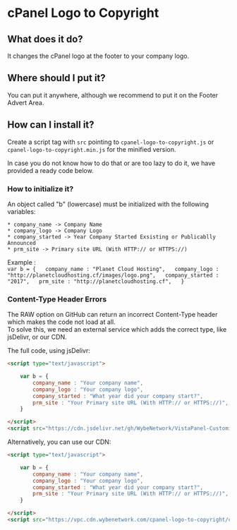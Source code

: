 # cPanel Logo to Copyright

## What does it do?  
It changes the cPanel logo at the footer to your company logo.

## Where should I put it?  
You can put it anywhere, although we recommend to put it on the Footer Advert Area.  

## How can I install it?   
Create a script tag with `src` pointing to `cpanel-logo-to-copyright.js` or `cpanel-logo-to-copyright.min.js` for the minified version.

In case you do not know how to do that or are too lazy to do it, we have provided a ready code below.

### How to initialize it?
An object called "b" (lowercase) must be initialized with the following variables:  

    * company_name -> Company Name  
    * company_logo -> Company Logo  
    * company_started -> Year Company Started Exsisting or Publicablly Announced  
    * prm_site -> Primary site URL (With HTTP:// or HTTPS://)  

Example :  
    ```
    var b = {  
        company_name : "Planet Cloud Hosting",  
        company_logo : "http://planetcloudhosting.cf/images/logo.png",  
        company_started : "2017",  
        prm_site : "http://planetcloudhosting.cf",  
    }  
    ```

###  Content-Type Header Errors
The RAW option on GitHub can return an incorrect Content-Type header which makes the code not load at all.  
To solve this, we need an external service which adds the correct type, like jsDelivr, or our CDN.

The full code, using jsDelivr:

```html
<script type="text/javascript">  

    var b = {  
        company_name : "Your company name",  
        company_logo : "Your company logo",  
        company_started : "What year did your company start?",  
        prm_site : "Your Primary site URL (With HTTP:// or HTTPS://)",  
    }  

</script>  
<script src="https://cdn.jsdelivr.net/gh/WybeNetwork/VistaPanel-Customizations@2.0.2/cpanel-logo-to-copyright/cpanel-logo-to-copyright.js" type="text/javascript"></script>  
```
Alternatively, you can use our CDN:
```html
<script type="text/javascript">  

    var b = {  
        company_name : "Your company name",  
        company_logo : "Your company logo",  
        company_started : "What year did your company start?",  
        prm_site : "Your Primary site URL (With HTTP:// or HTTPS://)",  
    }  

</script>  
<script src="https://vpc.cdn.wybenetwork.com/cpanel-logo-to-copyright/cpanel-logo-to-copyright.js" type="text/javascript"></script>  
```